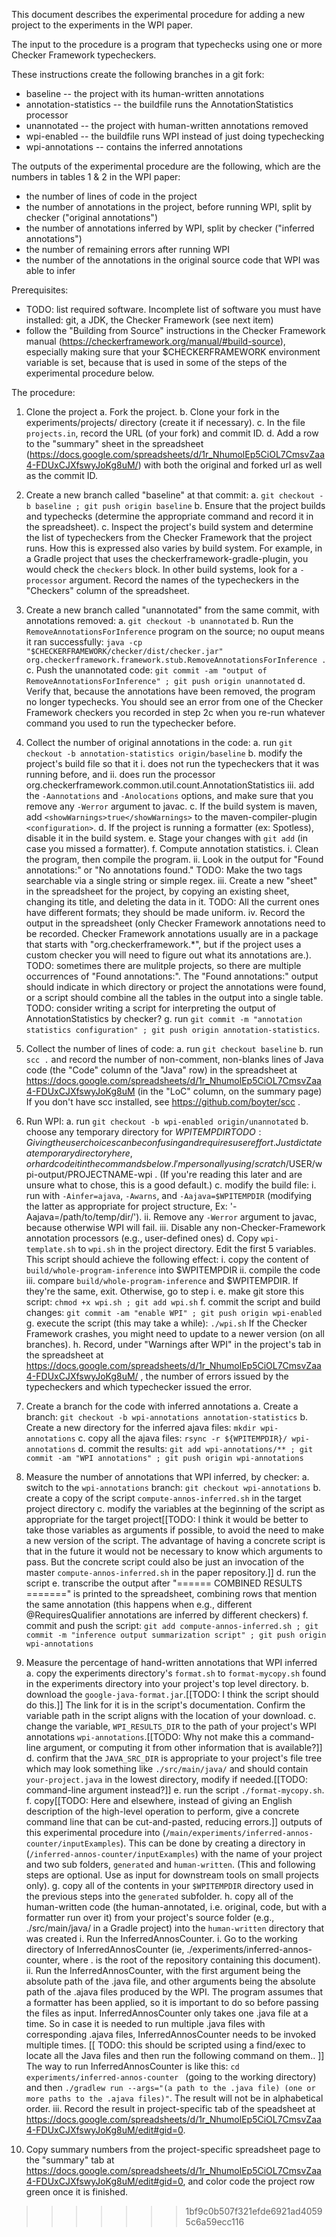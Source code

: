 This document describes the experimental procedure for adding a new project to the
experiments in the WPI paper.

The input to the procedure is a program
that typechecks using one or more Checker Framework typecheckers.

These instructions create the following branches in a git fork:
 * baseline -- the project with its human-written annotations
 * annotation-statistics -- the buildfile runs the AnnotationStatistics processor
 * unannotated -- the project with human-written annotations removed
 * wpi-enabled -- the buildfile runs WPI instead of just doing typechecking
 * wpi-annotations -- contains the inferred annotations

The outputs of the experimental procedure are the following, which are the
numbers in tables 1 & 2 in the WPI paper:
* the number of lines of code in the project
* the number of annotations in the project, before running WPI,
split by checker ("original annotations")
* the number of annotations inferred by WPI, split by checker
("inferred annotations")
* the number of remaining errors after running WPI
* the number of the annotations in the original source code that WPI was able to infer

Prerequisites:
* TODO: list required software. Incomplete list of software you must have installed:
git, a JDK, the Checker Framework (see next item)
* follow the "Building from Source" instructions in the Checker Framework manual
(https://checkerframework.org/manual/#build-source), especially making sure
that your $CHECKERFRAMEWORK environment variable is set, because that is used
in some of the steps of the experimental procedure below.

The procedure:

1. Clone the project
   a. Fork the project.
   b. Clone your fork in the experiments/projects/ directory (create it if necessary).
   c. In the file `projects.in`, record the URL (of your fork) and commit ID.
   d. Add a row to the "summary" sheet in the spreadsheet
      (https://docs.google.com/spreadsheets/d/1r_NhumolEp5CiOL7CmsvZaa4-FDUxCJXfswyJoKg8uM/)
      with both the original and forked url as well as the commit ID.

2. Create a new branch called "baseline" at that commit:
   a. `git checkout -b baseline ; git push origin baseline`
   b. Ensure that the project builds and typechecks (determine the appropriate command and record it in the spreadsheet).
   c. Inspect the project's build system and determine the list of typecheckers from the Checker
   Framework that the project runs. How this is expressed also varies by build system. For example, in
   a Gradle project that uses the checkerframework-gradle-plugin, you would check the `checkers` block.
   In other build systems, look for a `-processor` argument. Record the names of the typecheckers in the
   "Checkers" column of the spreadsheet.

3. Create a new branch called "unannotated" from the same commit, with annotations removed:
   a. `git checkout -b unannotated`
   b. Run the `RemoveAnnotationsForInference` program on the source; no ouput means it ran successfully:
      `java -cp "$CHECKERFRAMEWORK/checker/dist/checker.jar" org.checkerframework.framework.stub.RemoveAnnotationsForInference .`
   c. Push the unannotated code:
      `git commit -am "output of RemoveAnnotationsForInference" ; git push origin unannotated`
   d. Verify that, because the annotations have been removed, the program no longer typechecks. You should
   see an error from one of the Checker Framework checkers you recorded in step 2c when you re-run whatever
   command you used to run the typechecker before.

4. Collect the number of original annotations in the code:
   a. run `git checkout -b annotation-statistics origin/baseline`
   b. modify the project's build file so that it
        i. does not run the typecheckers that it was running before, and
        ii. does run the processor org.checkerframework.common.util.count.AnnotationStatistics
        iii. add the `-Aannotations` and `-Anolocations` options, and make sure that you remove any `-Werror` argument to javac.
   c. If the build system is maven, add `<showWarnings>true</showWarnings>` to the maven-compiler-plugin `<configuration>`.
   d. If the project is running a formatter (ex: Spotless), disable it in the build system. 
   e. Stage your changes with `git add` (in case you missed a formatter).
   f. Compute annotation statistics.
       i. Clean the program, then compile the program.
       ii. Look in the output for "Found annotations:" or "No annotations found."
          TODO: Make the two tags searchable via a single string or simple regex.
       iii. Create a new "sheet" in the spreadsheet for the project, by copying an existing
          sheet, changing its title, and deleting the data in it.
          TODO: All the current ones have different formats; they should be made uniform.
       iv. Record the output in the spreadsheet (only Checker Framework annotations need to be recorded. Checker Framework
           annotations usually are in a package that starts with "org.checkerframework.*", but if the project uses a custom
	   checker you will need to figure out what its annotations are.).
          TODO: sometimes there are mulitple projects, so there are multiple occurrences of "Found annotations:".  The "Found annotations:" output should indicate in which directory or project the annotations were found, or a script should combine all the tables in the output into a single table.
   TODO: consider writing a script for interpreting the output of AnnotationStatistics by checker?
   g. run `git commit -m "annotation statistics configuration" ; git push origin annotation-statistics`.

5. Collect the number of lines of code:
   a. run `git checkout baseline`
   b. run `scc .` and record the number of non-comment, non-blanks lines of Java code (the "Code" column of the "Java" row) in the spreadsheet at https://docs.google.com/spreadsheets/d/1r_NhumolEp5CiOL7CmsvZaa4-FDUxCJXfswyJoKg8uM (in the "LoC" column, on the summary page)
   If you don't have scc installed, see https://github.com/boyter/scc .
   
6. Run WPI:
   a. run `git checkout -b wpi-enabled origin/unannotated`
   b. choose any temporary directory for $WPITEMPDIR
      TODO: Giving the user choices can be confusing and requires user effort.  Just dictate a temporary directory here, or hardcode it in the commands below.  I'm personally using /scratch/$USER/wpi-output/PROJECTNAME-wpi . (If you're reading this later and are unsure what to chose, this is a good default.)
   c. modify the build file:
       i. run with `-Ainfer=ajava`, `-Awarns`, and `-Aajava=$WPITEMPDIR`
          (modifying the latter as appropriate for project structure, Ex: '-Aajava=/path/to/temp/dir/').
       ii. Remove any `-Werror` argument to javac, because otherwise WPI will fail.
       iii. Disable any non-Checker-Framework annotation processors (e.g., user-defined ones)
   d. Copy `wpi-template.sh` to `wpi.sh` in the project directory.
      Edit the first 5 variables.
      This script should achieve the following effect:
      i. copy the content of `build/whole-program-inference` into $WPITEMPDIR
      ii. compile the code 
      iii. compare `build/whole-program-inference` and $WPITEMPDIR. If they're the same, exit. Otherwise, go to step i.
   e. make git store this script: `chmod +x wpi.sh ; git add wpi.sh`
   f. commit the script and build changes: `git commit -am "enable WPI" ; git push origin wpi-enabled`
   g. execute the script (this may take a while): `./wpi.sh`
      If the Checker Framework crashes, you might need to update to a newer version (on all branches).
   h. Record, under "Warnings after WPI" in the project's tab in the spreadsheet at
      https://docs.google.com/spreadsheets/d/1r_NhumolEp5CiOL7CmsvZaa4-FDUxCJXfswyJoKg8uM/ ,
      the number of errors issued by the typecheckers and which 
      typechecker issued the error.

7. Create a branch for the code with inferred annotations
   a. Create a branch: `git checkout -b wpi-annotations annotation-statistics`
   b. Create a new directory for the inferred ajava files: `mkdir wpi-annotations`
   c. copy all the ajava files: `rsync -r ${WPITEMPDIR}/ wpi-annotations`
   d. commit the results: `git add wpi-annotations/** ; git commit -am "WPI annotations" ; git push origin wpi-annotations`

8. Measure the number of annotations that WPI inferred, by checker:
    a. switch to the `wpi-annotations` branch: `git checkout wpi-annotations`
    b. create a copy of the script `compute-annos-inferred.sh` in the target project directory
    c. modify the variables at the beginning of the script as appropriate for the target project[[TODO: I think it would be better to take those variables as arguments if possible, to avoid the need to make a new version of the script.  The advantage of having a concrete script is that in the future it would not be necessary to know which arguments to pass.  But the concrete script could also be just an invocation of the master `compute-annos-inferred.sh` in the paper repository.]]
    d. run the script
    e. transcribe the output after "====== COMBINED RESULTS =======" is printed to the spreadsheet, combining rows that mention the same annotation (this happens when e.g., different @RequiresQualifier annotations are inferred by different checkers)
    f. commit and push the script: `git add compute-annos-inferred.sh ; git commit -m "inference output summarization script" ; git push origin wpi-annotations`

9. Measure the percentage of hand-written annotations that WPI inferred
    a. copy the experiments directory's `format.sh` to `format-mycopy.sh` found in the experiments directory into your project's top level directory. 
    b. download the `google-java-format.jar`.[[TODO: I think the script should do this.]] The link for it is in the script's documentation. Confirm the variable path in the script aligns with the location of your download.
    c. change the variable, `WPI_RESULTS_DIR` to the path of your project's WPI annotations `wpi-annotations`.[[TODO: Why not make this a command-line argument, or computing it from other information that is available?]]
    d. confirm that the `JAVA_SRC_DIR` is appropriate to your project's file tree which may look something like `./src/main/java/` and should contain `your-project.java` in the lowest directory, modify if needed.[[TODO: command-line argument instead?]]
    e. run the script `./format-mycopy.sh`.
    f. copy[[TODO: Here and elsewhere, instead of giving an English description of the high-level operation to perform, give a concrete command line that can be cut-and-pasted, reducing errors.]] outputs of this experimental procedure into (`/main/experiments/inferred-annos-counter/inputExamples`). This can be done by creating a directory in (`/inferred-annos-counter/inputExamples`) with the name of your project and two sub folders, `generated` and `human-written`. (This and following steps are optional. Use as input for downstream tools on small projects only).
    g. copy all of the contents in your `$WPITEMPDIR` directory used in the previous steps into the `generated` subfolder. 
    h. copy all of the human-written code (the human-annotated, i.e. original, code, but with a formatter run over it) from your project's source folder (e.g., ./src/main/java/ in a Gradle project) into the `human-written` directory that was created
    i. Run the InferredAnnosCounter.
      i. Go to the working directory of InferredAnnosCounter (ie, ./experiments/inferred-annos-counter, where . is the root of the repository containing this document).
      ii. Run the InferredAnnosCounter, with the first argument being the absolute path of the .java file, and other arguments being the absolute path of the .ajava files produced by the WPI. The program assumes that a formatter has been applied, so it is important to do so before passing the files as input. InferredAnnosCounter only takes one .java file at a time. So in case it is needed to run multiple .java files with corresponding .ajava files, InferredAnnosCounter needs to be invoked multiple times. [[ TODO: this should be scripted using a find/exec to locate all the Java files and then run the following command on them.. ]] The way to run InferredAnnosCounter is like this: ```cd experiments/inferred-annos-counter ``` (going to the working directory) and then ``` ./gradlew run --args="(a path to the .java file) (one or more paths to the .ajava files)" ```. The result will not be in alphabetical order.
      iii. Record the result in project-specific tab of the speadsheet at https://docs.google.com/spreadsheets/d/1r_NhumolEp5CiOL7CmsvZaa4-FDUxCJXfswyJoKg8uM/edit#gid=0.  
    
12. Copy summary numbers from the project-specific spreadsheet page to the "summary" tab at https://docs.google.com/spreadsheets/d/1r_NhumolEp5CiOL7CmsvZaa4-FDUxCJXfswyJoKg8uM/edit#gid=0, and color code the project row green once it is finished.
>>>>>>> 1bf9c0b507f321efde6921ad40595c6a59ecc116

